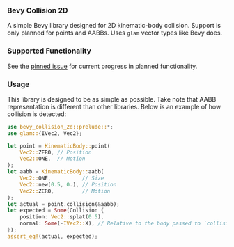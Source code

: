 ### Bevy Collision 2D

A simple Bevy library designed for 2D kinematic-body collision. Support is only planned for points and AABBs. Uses `glam` vector types like Bevy does.

### Supported Functionality

See the [pinned issue](https://github.com/cloud303-cholden/bevy-collision-2d/issues/1) for current progress in planned functionality.

### Usage

This library is designed to be as simple as possible. Take note that AABB representation is different than other libraries. Below is an example of how collision is detected:

```rs
use bevy_collision_2d::prelude::*;
use glam::{IVec2, Vec2};

let point = KinematicBody::point(
    Vec2::ZERO, // Position
    Vec2::ONE,  // Motion
);
let aabb = KinematicBody::aabb(
    Vec2::ONE,          // Size
    Vec2::new(0.5, 0.), // Position
    Vec2::ZERO,         // Motion
);
let actual = point.collision(&aabb);
let expected = Some(Collision {
    position: Vec2::splat(0.5),
    normal: Some(-IVec2::X), // Relative to the body passed to `collision()`
});
assert_eq!(actual, expected);
```
